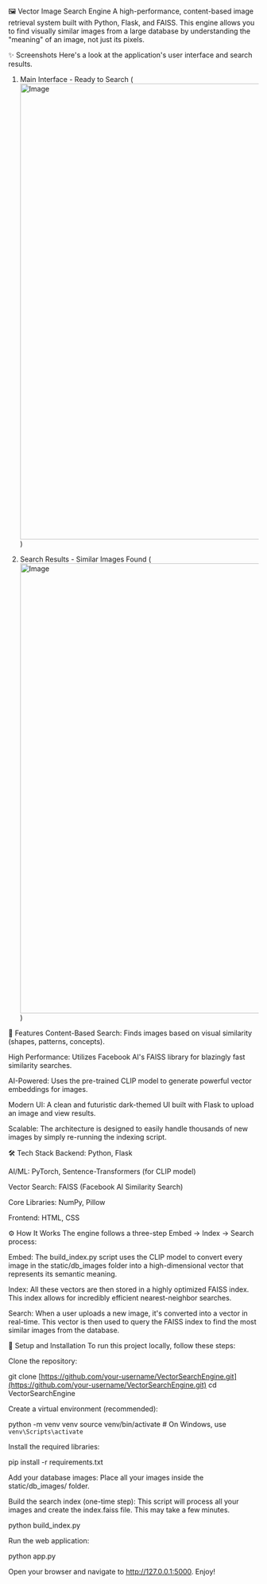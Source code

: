 🖼️ Vector Image Search Engine
A high-performance, content-based image retrieval system built with Python, Flask, and FAISS. This engine allows you to find visually similar images from a large database by understanding the "meaning" of an image, not just its pixels.

✨ Screenshots
Here's a look at the application's user interface and search results.

1. Main Interface - Ready to Search
   (<img width="1905" height="916" alt="Image" src="https://github.com/user-attachments/assets/d5d3d27d-a31b-4567-8318-edd056b85120" />)

3. Search Results - Similar Images Found
   (<img width="896" height="904" alt="Image" src="https://github.com/user-attachments/assets/ed4341ca-a861-4a24-8904-a4348a8a7811" />)

🚀 Features
Content-Based Search: Finds images based on visual similarity (shapes, patterns, concepts).

High Performance: Utilizes Facebook AI's FAISS library for blazingly fast similarity searches.

AI-Powered: Uses the pre-trained CLIP model to generate powerful vector embeddings for images.

Modern UI: A clean and futuristic dark-themed UI built with Flask to upload an image and view results.

Scalable: The architecture is designed to easily handle thousands of new images by simply re-running the indexing script.

🛠️ Tech Stack
Backend: Python, Flask

AI/ML: PyTorch, Sentence-Transformers (for CLIP model)

Vector Search: FAISS (Facebook AI Similarity Search)

Core Libraries: NumPy, Pillow

Frontend: HTML, CSS

⚙️ How It Works
The engine follows a three-step Embed -> Index -> Search process:

Embed: The build_index.py script uses the CLIP model to convert every image in the static/db_images folder into a high-dimensional vector that represents its semantic meaning.

Index: All these vectors are then stored in a highly optimized FAISS index. This index allows for incredibly efficient nearest-neighbor searches.

Search: When a user uploads a new image, it's converted into a vector in real-time. This vector is then used to query the FAISS index to find the most similar images from the database.

🔧 Setup and Installation
To run this project locally, follow these steps:

Clone the repository:

git clone [https://github.com/your-username/VectorSearchEngine.git](https://github.com/your-username/VectorSearchEngine.git)
cd VectorSearchEngine

Create a virtual environment (recommended):

python -m venv venv
source venv/bin/activate # On Windows, use `venv\Scripts\activate`

Install the required libraries:

pip install -r requirements.txt

Add your database images:
Place all your images inside the static/db_images/ folder.

Build the search index (one-time step):
This script will process all your images and create the index.faiss file. This may take a few minutes.

python build_index.py

Run the web application:

python app.py

Open your browser and navigate to http://127.0.0.1:5000. Enjoy!
